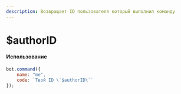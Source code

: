 ```yaml
---
description: Возвращает ID пользователя который выполнил команду
---
```


# $authorID

#### Использование

```javascript
bot.command({
    name: "me",
    code: `Твой ID \`$authorID\``
});
```

